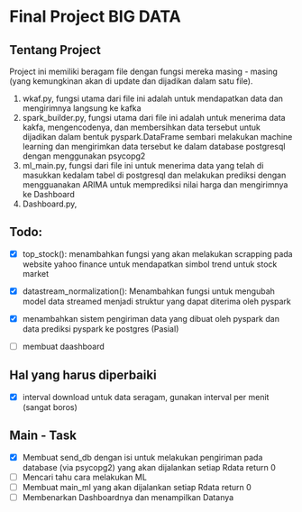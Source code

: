 # Final Project BIG DATA
## Tentang Project
Project ini memiliki beragam file dengan fungsi mereka masing - masing (yang kemungkinan akan di update dan dijadikan dalam satu file).

1. wkaf.py, fungsi utama dari file ini adalah untuk mendapatkan data dan mengirimnya langsung ke kafka
2. spark_builder.py, fungsi utama dari file ini adalah untuk menerima data kakfa, mengencodenya, dan membersihkan data tersebut untuk dijadikan dalam bentuk pyspark.DataFrame sembari melakukan machine learning dan mengirimkan data tersebut ke dalam database postgresql dengan menggunakan psycopg2
3. ml_main.py, fungsi dari file ini untuk menerima data yang telah di masukkan kedalam tabel di postgresql dan melakukan prediksi dengan mengguanakan ARIMA untuk memprediksi nilai harga dan mengirimnya ke Dashboard
4. Dashboard.py, 


## Todo:
- [x] top_stock(): menambahkan fungsi yang akan melakukan scrapping pada website yahoo finance untuk mendapatkan simbol trend untuk stock market
- [x] datastream_normalization(): Menambahkan fungsi untuk mengubah model data streamed menjadi struktur yang dapat diterima oleh pyspark
- [x] menambahkan sistem pengiriman data yang dibuat oleh pyspark dan data prediksi pyspark ke postgres (Pasial)
- [ ] membuat daashboard


## Hal yang harus diperbaiki
- [x] interval download untuk data seragam, gunakan interval per menit (sangat boros)

## Main - Task
- [x] Membuat send_db dengan isi untuk melakukan pengiriman pada database (via psycopg2) yang akan dijalankan setiap Rdata return 0
- [ ] Mencari tahu cara melakukan ML
- [ ] Membuat main_ml yang akan dijalankan setiap Rdata return 0
- [ ] Membenarkan Dashboardnya dan menampilkan Datanya
